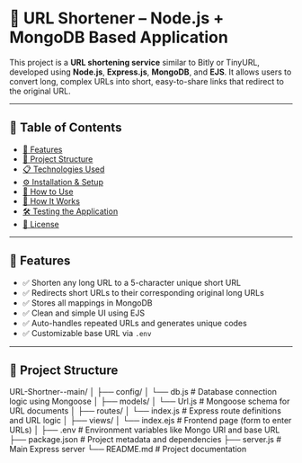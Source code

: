 # 🔗 URL Shortener – Node.js + MongoDB Based Application

This project is a **URL shortening service** similar to Bitly or TinyURL, developed using **Node.js**, **Express.js**, **MongoDB**, and **EJS**. It allows users to convert long, complex URLs into short, easy-to-share links that redirect to the original URL.

---

## 📌 Table of Contents

- [🚀 Features](#-features)
- [📂 Project Structure](#-project-structure)
- [📋 Technologies Used](#-technologies-used)
- [⚙️ Installation & Setup](#️-installation--setup)
- [🧪 How to Use](#-how-to-use)
- [🧠 How It Works](#-how-it-works)
- [🛠️ Testing the Application](#️-testing-the-application)
- [📄 License](#-license)

---

## 🚀 Features

- ✅ Shorten any long URL to a 5-character unique short URL  
- ✅ Redirects short URLs to their corresponding original long URLs  
- ✅ Stores all mappings in MongoDB  
- ✅ Clean and simple UI using EJS  
- ✅ Auto-handles repeated URLs and generates unique codes  
- ✅ Customizable base URL via `.env`

---

## 📂 Project Structure

URL-Shortner--main/
│
├── config/
│ └── db.js # Database connection logic using Mongoose
│
├── models/
│ └── Url.js # Mongoose schema for URL documents
│
├── routes/
│ └── index.js # Express route definitions and URL logic
│
├── views/
│ └── index.ejs # Frontend page (form to enter URLs)
│
├── .env # Environment variables like Mongo URI and base URL
├── package.json # Project metadata and dependencies
├── server.js # Main Express server
└── README.md # Project documentation
